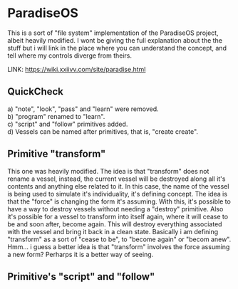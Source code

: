 # ParadiseOS
This is a sort of "file system" implementation of the ParadiseOS project, albeit heavily modified. I wont be
giving the full explanation about the the stuff but i will link in the place where you can understand the concept, and
tell where my controls diverge from theirs.

LINK: https://wiki.xxiivv.com/site/paradise.html

## QuickCheck
a) "note", "look", "pass" and "learn" were removed.  
b) "program" renamed to "learn".  
c) "script" and "follow" primitives added.  
d) Vessels can be named after primitives, that is, "create create".

## Primitive "transform"
This one was heavily modified. The idea is that "transform" does not rename a vessel, instead, the current vessel
will be destroyed along all it's contents and anything else related to it. In this case, the name of the vessel
is being used to simulate it's individuality, it's defining concept. The idea is that the "force" is changing the form
it's assuming. With this, it's possible to have a way to destroy vessels without needing a "destroy" primitive. Also it's
possible for a vessel to transform into itself again, where it will cease to be and soon after, become again. This will 
destroy everything associated with the vessel and bring it back in a clean state. Basically i am defining "transform" as
a sort of "cease to be", to "become again" or "becom anew". Hmm... i guess a better idea is that "transform" involves the 
force assuming a new form? Perharps it is a better way of seeing.

## Primitive's "script" and "follow"
